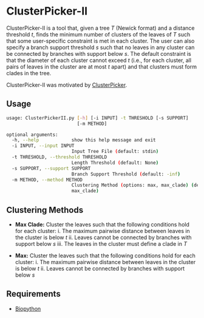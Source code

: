 # ClusterPicker-II
ClusterPicker-II is a tool that, given a tree *T* (Newick format) and a distance threshold *t*, finds the minimum number of clusters of the leaves of *T* such that some user-specific constraint is met in each cluster. The user can also specify a branch support threshold *s* such that no leaves in any cluster can be connected by branches with support below *s*. The default constraint is that the diameter of each cluster cannot exceed *t* (i.e., for each cluster, all pairs of leaves in the cluster are at most *t* apart) and that clusters must form clades in the tree.

ClusterPicker-II was motivated by [ClusterPicker](https://github.com/emmahodcroft/cluster-picker-and-cluster-matcher).

## Usage
```bash
usage: ClusterPickerII.py [-h] [-i INPUT] -t THRESHOLD [-s SUPPORT]
                          [-m METHOD]

optional arguments:
  -h, --help            show this help message and exit
  -i INPUT, --input INPUT
                        Input Tree File (default: stdin)
  -t THRESHOLD, --threshold THRESHOLD
                        Length Threshold (default: None)
  -s SUPPORT, --support SUPPORT
                        Branch Support Threshold (default: -inf)
  -m METHOD, --method METHOD
                        Clustering Method (options: max, max_clade) (default:
                        max_clade)
```

## Clustering Methods
* **Max Clade:** Cluster the leaves such that the following conditions hold for each cluster:
    i. The maximum pairwise distance between leaves in the cluster is below *t*
    ii. Leaves cannot be connected by branches with support below *s*
    iii. The leaves in the cluster must define a clade in *T*

* **Max:** Cluster the leaves such that the following conditions hold for each cluster:
    i. The maximum pairwise distance between leaves in the cluster is below *t*
    ii. Leaves cannot be connected by branches with support below *s*

## Requirements
* [Biopython](http://biopython.org/)

